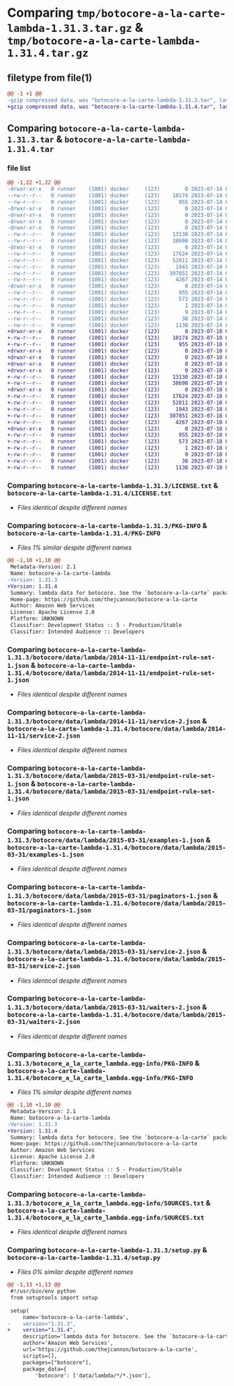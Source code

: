 # Comparing `tmp/botocore-a-la-carte-lambda-1.31.3.tar.gz` & `tmp/botocore-a-la-carte-lambda-1.31.4.tar.gz`

## filetype from file(1)

```diff
@@ -1 +1 @@
-gzip compressed data, was "botocore-a-la-carte-lambda-1.31.3.tar", last modified: Fri Jul 14 01:46:22 2023, max compression
+gzip compressed data, was "botocore-a-la-carte-lambda-1.31.4.tar", last modified: Tue Jul 18 01:55:20 2023, max compression
```

## Comparing `botocore-a-la-carte-lambda-1.31.3.tar` & `botocore-a-la-carte-lambda-1.31.4.tar`

### file list

```diff
@@ -1,22 +1,22 @@
-drwxr-xr-x   0 runner    (1001) docker     (123)        0 2023-07-14 01:46:22.218785 botocore-a-la-carte-lambda-1.31.3/
--rw-r--r--   0 runner    (1001) docker     (123)    10174 2023-07-14 01:46:21.000000 botocore-a-la-carte-lambda-1.31.3/LICENSE.txt
--rw-r--r--   0 runner    (1001) docker     (123)      955 2023-07-14 01:46:22.218785 botocore-a-la-carte-lambda-1.31.3/PKG-INFO
-drwxr-xr-x   0 runner    (1001) docker     (123)        0 2023-07-14 01:46:22.214785 botocore-a-la-carte-lambda-1.31.3/botocore/
-drwxr-xr-x   0 runner    (1001) docker     (123)        0 2023-07-14 01:46:22.214785 botocore-a-la-carte-lambda-1.31.3/botocore/data/
-drwxr-xr-x   0 runner    (1001) docker     (123)        0 2023-07-14 01:46:22.214785 botocore-a-la-carte-lambda-1.31.3/botocore/data/lambda/
-drwxr-xr-x   0 runner    (1001) docker     (123)        0 2023-07-14 01:46:22.214785 botocore-a-la-carte-lambda-1.31.3/botocore/data/lambda/2014-11-11/
--rw-r--r--   0 runner    (1001) docker     (123)    13130 2023-07-14 01:45:45.000000 botocore-a-la-carte-lambda-1.31.3/botocore/data/lambda/2014-11-11/endpoint-rule-set-1.json
--rw-r--r--   0 runner    (1001) docker     (123)    38698 2023-07-14 01:45:45.000000 botocore-a-la-carte-lambda-1.31.3/botocore/data/lambda/2014-11-11/service-2.json
-drwxr-xr-x   0 runner    (1001) docker     (123)        0 2023-07-14 01:46:22.214785 botocore-a-la-carte-lambda-1.31.3/botocore/data/lambda/2015-03-31/
--rw-r--r--   0 runner    (1001) docker     (123)    17624 2023-07-14 01:45:45.000000 botocore-a-la-carte-lambda-1.31.3/botocore/data/lambda/2015-03-31/endpoint-rule-set-1.json
--rw-r--r--   0 runner    (1001) docker     (123)    52811 2023-07-14 01:45:45.000000 botocore-a-la-carte-lambda-1.31.3/botocore/data/lambda/2015-03-31/examples-1.json
--rw-r--r--   0 runner    (1001) docker     (123)     1943 2023-07-14 01:45:45.000000 botocore-a-la-carte-lambda-1.31.3/botocore/data/lambda/2015-03-31/paginators-1.json
--rw-r--r--   0 runner    (1001) docker     (123)   307851 2023-07-14 01:45:45.000000 botocore-a-la-carte-lambda-1.31.3/botocore/data/lambda/2015-03-31/service-2.json
--rw-r--r--   0 runner    (1001) docker     (123)     4267 2023-07-14 01:45:45.000000 botocore-a-la-carte-lambda-1.31.3/botocore/data/lambda/2015-03-31/waiters-2.json
-drwxr-xr-x   0 runner    (1001) docker     (123)        0 2023-07-14 01:46:22.218785 botocore-a-la-carte-lambda-1.31.3/botocore_a_la_carte_lambda.egg-info/
--rw-r--r--   0 runner    (1001) docker     (123)      955 2023-07-14 01:46:22.000000 botocore-a-la-carte-lambda-1.31.3/botocore_a_la_carte_lambda.egg-info/PKG-INFO
--rw-r--r--   0 runner    (1001) docker     (123)      573 2023-07-14 01:46:22.000000 botocore-a-la-carte-lambda-1.31.3/botocore_a_la_carte_lambda.egg-info/SOURCES.txt
--rw-r--r--   0 runner    (1001) docker     (123)        1 2023-07-14 01:46:22.000000 botocore-a-la-carte-lambda-1.31.3/botocore_a_la_carte_lambda.egg-info/dependency_links.txt
--rw-r--r--   0 runner    (1001) docker     (123)        9 2023-07-14 01:46:22.000000 botocore-a-la-carte-lambda-1.31.3/botocore_a_la_carte_lambda.egg-info/top_level.txt
--rw-r--r--   0 runner    (1001) docker     (123)       38 2023-07-14 01:46:22.218785 botocore-a-la-carte-lambda-1.31.3/setup.cfg
--rw-r--r--   0 runner    (1001) docker     (123)     1138 2023-07-14 01:46:21.000000 botocore-a-la-carte-lambda-1.31.3/setup.py
+drwxr-xr-x   0 runner    (1001) docker     (123)        0 2023-07-18 01:55:20.548266 botocore-a-la-carte-lambda-1.31.4/
+-rw-r--r--   0 runner    (1001) docker     (123)    10174 2023-07-18 01:55:20.000000 botocore-a-la-carte-lambda-1.31.4/LICENSE.txt
+-rw-r--r--   0 runner    (1001) docker     (123)      955 2023-07-18 01:55:20.548266 botocore-a-la-carte-lambda-1.31.4/PKG-INFO
+drwxr-xr-x   0 runner    (1001) docker     (123)        0 2023-07-18 01:55:20.548266 botocore-a-la-carte-lambda-1.31.4/botocore/
+drwxr-xr-x   0 runner    (1001) docker     (123)        0 2023-07-18 01:55:20.548266 botocore-a-la-carte-lambda-1.31.4/botocore/data/
+drwxr-xr-x   0 runner    (1001) docker     (123)        0 2023-07-18 01:55:20.548266 botocore-a-la-carte-lambda-1.31.4/botocore/data/lambda/
+drwxr-xr-x   0 runner    (1001) docker     (123)        0 2023-07-18 01:55:20.548266 botocore-a-la-carte-lambda-1.31.4/botocore/data/lambda/2014-11-11/
+-rw-r--r--   0 runner    (1001) docker     (123)    13130 2023-07-18 01:54:50.000000 botocore-a-la-carte-lambda-1.31.4/botocore/data/lambda/2014-11-11/endpoint-rule-set-1.json
+-rw-r--r--   0 runner    (1001) docker     (123)    38698 2023-07-18 01:54:50.000000 botocore-a-la-carte-lambda-1.31.4/botocore/data/lambda/2014-11-11/service-2.json
+drwxr-xr-x   0 runner    (1001) docker     (123)        0 2023-07-18 01:55:20.548266 botocore-a-la-carte-lambda-1.31.4/botocore/data/lambda/2015-03-31/
+-rw-r--r--   0 runner    (1001) docker     (123)    17624 2023-07-18 01:54:50.000000 botocore-a-la-carte-lambda-1.31.4/botocore/data/lambda/2015-03-31/endpoint-rule-set-1.json
+-rw-r--r--   0 runner    (1001) docker     (123)    52811 2023-07-18 01:54:50.000000 botocore-a-la-carte-lambda-1.31.4/botocore/data/lambda/2015-03-31/examples-1.json
+-rw-r--r--   0 runner    (1001) docker     (123)     1943 2023-07-18 01:54:50.000000 botocore-a-la-carte-lambda-1.31.4/botocore/data/lambda/2015-03-31/paginators-1.json
+-rw-r--r--   0 runner    (1001) docker     (123)   307851 2023-07-18 01:54:50.000000 botocore-a-la-carte-lambda-1.31.4/botocore/data/lambda/2015-03-31/service-2.json
+-rw-r--r--   0 runner    (1001) docker     (123)     4267 2023-07-18 01:54:50.000000 botocore-a-la-carte-lambda-1.31.4/botocore/data/lambda/2015-03-31/waiters-2.json
+drwxr-xr-x   0 runner    (1001) docker     (123)        0 2023-07-18 01:55:20.548266 botocore-a-la-carte-lambda-1.31.4/botocore_a_la_carte_lambda.egg-info/
+-rw-r--r--   0 runner    (1001) docker     (123)      955 2023-07-18 01:55:20.000000 botocore-a-la-carte-lambda-1.31.4/botocore_a_la_carte_lambda.egg-info/PKG-INFO
+-rw-r--r--   0 runner    (1001) docker     (123)      573 2023-07-18 01:55:20.000000 botocore-a-la-carte-lambda-1.31.4/botocore_a_la_carte_lambda.egg-info/SOURCES.txt
+-rw-r--r--   0 runner    (1001) docker     (123)        1 2023-07-18 01:55:20.000000 botocore-a-la-carte-lambda-1.31.4/botocore_a_la_carte_lambda.egg-info/dependency_links.txt
+-rw-r--r--   0 runner    (1001) docker     (123)        9 2023-07-18 01:55:20.000000 botocore-a-la-carte-lambda-1.31.4/botocore_a_la_carte_lambda.egg-info/top_level.txt
+-rw-r--r--   0 runner    (1001) docker     (123)       38 2023-07-18 01:55:20.548266 botocore-a-la-carte-lambda-1.31.4/setup.cfg
+-rw-r--r--   0 runner    (1001) docker     (123)     1138 2023-07-18 01:55:20.000000 botocore-a-la-carte-lambda-1.31.4/setup.py
```

### Comparing `botocore-a-la-carte-lambda-1.31.3/LICENSE.txt` & `botocore-a-la-carte-lambda-1.31.4/LICENSE.txt`

 * *Files identical despite different names*

### Comparing `botocore-a-la-carte-lambda-1.31.3/PKG-INFO` & `botocore-a-la-carte-lambda-1.31.4/PKG-INFO`

 * *Files 1% similar despite different names*

```diff
@@ -1,10 +1,10 @@
 Metadata-Version: 2.1
 Name: botocore-a-la-carte-lambda
-Version: 1.31.3
+Version: 1.31.4
 Summary: lambda data for botocore. See the `botocore-a-la-carte` package for more info.
 Home-page: https://github.com/thejcannon/botocore-a-la-carte
 Author: Amazon Web Services
 License: Apache License 2.0
 Platform: UNKNOWN
 Classifier: Development Status :: 5 - Production/Stable
 Classifier: Intended Audience :: Developers
```

### Comparing `botocore-a-la-carte-lambda-1.31.3/botocore/data/lambda/2014-11-11/endpoint-rule-set-1.json` & `botocore-a-la-carte-lambda-1.31.4/botocore/data/lambda/2014-11-11/endpoint-rule-set-1.json`

 * *Files identical despite different names*

### Comparing `botocore-a-la-carte-lambda-1.31.3/botocore/data/lambda/2014-11-11/service-2.json` & `botocore-a-la-carte-lambda-1.31.4/botocore/data/lambda/2014-11-11/service-2.json`

 * *Files identical despite different names*

### Comparing `botocore-a-la-carte-lambda-1.31.3/botocore/data/lambda/2015-03-31/endpoint-rule-set-1.json` & `botocore-a-la-carte-lambda-1.31.4/botocore/data/lambda/2015-03-31/endpoint-rule-set-1.json`

 * *Files identical despite different names*

### Comparing `botocore-a-la-carte-lambda-1.31.3/botocore/data/lambda/2015-03-31/examples-1.json` & `botocore-a-la-carte-lambda-1.31.4/botocore/data/lambda/2015-03-31/examples-1.json`

 * *Files identical despite different names*

### Comparing `botocore-a-la-carte-lambda-1.31.3/botocore/data/lambda/2015-03-31/paginators-1.json` & `botocore-a-la-carte-lambda-1.31.4/botocore/data/lambda/2015-03-31/paginators-1.json`

 * *Files identical despite different names*

### Comparing `botocore-a-la-carte-lambda-1.31.3/botocore/data/lambda/2015-03-31/service-2.json` & `botocore-a-la-carte-lambda-1.31.4/botocore/data/lambda/2015-03-31/service-2.json`

 * *Files identical despite different names*

### Comparing `botocore-a-la-carte-lambda-1.31.3/botocore/data/lambda/2015-03-31/waiters-2.json` & `botocore-a-la-carte-lambda-1.31.4/botocore/data/lambda/2015-03-31/waiters-2.json`

 * *Files identical despite different names*

### Comparing `botocore-a-la-carte-lambda-1.31.3/botocore_a_la_carte_lambda.egg-info/PKG-INFO` & `botocore-a-la-carte-lambda-1.31.4/botocore_a_la_carte_lambda.egg-info/PKG-INFO`

 * *Files 1% similar despite different names*

```diff
@@ -1,10 +1,10 @@
 Metadata-Version: 2.1
 Name: botocore-a-la-carte-lambda
-Version: 1.31.3
+Version: 1.31.4
 Summary: lambda data for botocore. See the `botocore-a-la-carte` package for more info.
 Home-page: https://github.com/thejcannon/botocore-a-la-carte
 Author: Amazon Web Services
 License: Apache License 2.0
 Platform: UNKNOWN
 Classifier: Development Status :: 5 - Production/Stable
 Classifier: Intended Audience :: Developers
```

### Comparing `botocore-a-la-carte-lambda-1.31.3/botocore_a_la_carte_lambda.egg-info/SOURCES.txt` & `botocore-a-la-carte-lambda-1.31.4/botocore_a_la_carte_lambda.egg-info/SOURCES.txt`

 * *Files identical despite different names*

### Comparing `botocore-a-la-carte-lambda-1.31.3/setup.py` & `botocore-a-la-carte-lambda-1.31.4/setup.py`

 * *Files 0% similar despite different names*

```diff
@@ -1,13 +1,13 @@
 #!/usr/bin/env python
 from setuptools import setup
 
 setup(
     name='botocore-a-la-carte-lambda',
-    version="1.31.3",
+    version="1.31.4",
     description='lambda data for botocore. See the `botocore-a-la-carte` package for more info.',
     author='Amazon Web Services',
     url='https://github.com/thejcannon/botocore-a-la-carte',
     scripts=[],
     packages=["botocore"],
     package_data={
         'botocore': ['data/lambda/*/*.json'],
```

